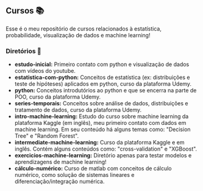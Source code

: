 ## Cursos 📚
Esse é o meu repositório de cursos relacionados à estatística, probabilidade, visualização de dados e machine learning!
 
### Diretórios 📌
- **estudo-inicial:** Primeiro contato com python e visualização de dados com vídeos do youtube.
- **estatistica-com-python:** Conceitos de estatística (ex: distribuições e teste de hipóteses) aplicados em python, curso da plataforma Udemy.
- **python:** Conceitos introdutórios ao python e que se encerra na parte de POO, curso da plataforma Udemy.
- **series-temporais:** Conceitos sobre análise de dados, distribuições e tratamento de dados, curso da plataforma Udemy.
- **intro-machine-learning:** Estudo do curso sobre machine learning da plataforma Kaggle (em inglês), meu primeiro contato com dados em machine learning. Em seu conteúdo há alguns temas como: "Decision Tree" e "Random Forest".
- **intermediate-machine-learning:** Curso da plataforma Kaggle e em inglês. Contém alguns conteúdos como: "cross-validation" e "XGBoost".
- **exercicios-machine-learning:** Diretório apenas para testar modelos e aprendizagens de machine learning!
- **cálculo-numérico:** Curso de matlab com conceitos de cálculo numérico, como solução de sistemas lineares e diferenciação/integração numérica.
